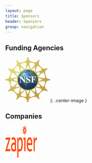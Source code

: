 ```yaml
---
layout: page
title: Sponsors
header: Sponsors
group: navigation
---
```


## Funding Agencies

![nsf](/public/images/NSF_Logo.png){: .center-image }


## Companies

<img align="center" title="sponsor_zapier" src="/public/images/sponsor_zapier.png" width="100" height="100"><img/>
